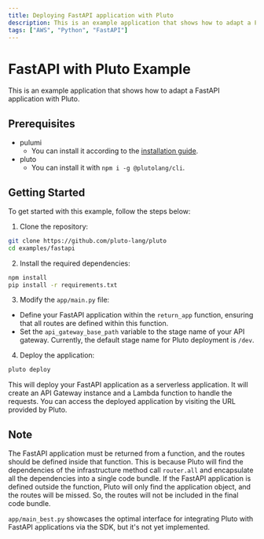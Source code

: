 ```yaml
---
title: Deploying FastAPI application with Pluto
description: This is an example application that shows how to adapt a FastAPI application with Pluto.
tags: ["AWS", "Python", "FastAPI"]
---
```


# FastAPI with Pluto Example

This is an example application that shows how to adapt a FastAPI application with Pluto.

## Prerequisites

- pulumi
  - You can install it according to the [installation guide](https://www.pulumi.com/docs/install/).
- pluto
  - You can install it with `npm i -g @plutolang/cli`.

## Getting Started

To get started with this example, follow the steps below:

1. Clone the repository:

```bash
git clone https://github.com/pluto-lang/pluto
cd examples/fastapi
```

2. Install the required dependencies:

```bash
npm install
pip install -r requirements.txt
```

3. Modify the `app/main.py` file:

- Define your FastAPI application within the `return_app` function, ensuring that all routes are defined within this function.
- Set the `api_gateway_base_path` variable to the stage name of your API gateway. Currently, the default stage name for Pluto deployment is `/dev`.

4. Deploy the application:

```bash
pluto deploy
```

This will deploy your FastAPI application as a serverless application. It will create an API Gateway instance and a Lambda function to handle the requests. You can access the deployed application by visiting the URL provided by Pluto.

## Note

The FastAPI application must be returned from a function, and the routes should be defined inside that function. This is because Pluto will find the dependencies of the infrastructure method call `router.all` and encapsulate all the dependencies into a single code bundle. If the FastAPI application is defined outside the function, Pluto will only find the application object, and the routes will be missed. So, the routes will not be included in the final code bundle.

`app/main_best.py` showcases the optimal interface for integrating Pluto with FastAPI applications via the SDK, but it's not yet implemented.
